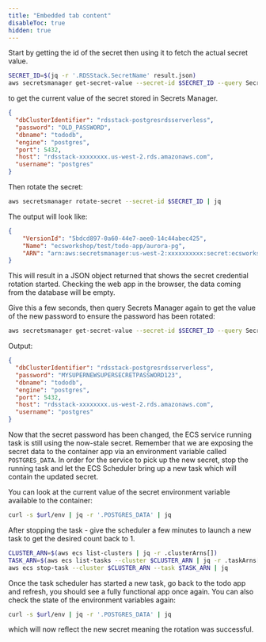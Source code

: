```yaml
---
title: "Embedded tab content"
disableToc: true
hidden: true
---
```


Start by getting the id of the secret then using it to fetch the actual secret value.  

```bash
SECRET_ID=$(jq -r '.RDSStack.SecretName' result.json)
aws secretsmanager get-secret-value --secret-id $SECRET_ID --query SecretString --output text | jq
```

to get the current value of the secret stored in Secrets Manager.   
```json
{
  "dbClusterIdentifier": "rdsstack-postgresrdsserverless",
  "password": "OLD_PASSWORD",
  "dbname": "tododb",
  "engine": "postgres",
  "port": 5432,
  "host": "rdsstack-xxxxxxxx.us-west-2.rds.amazonaws.com",
  "username": "postgres"
}
```
Then rotate the secret:

```bash
aws secretsmanager rotate-secret --secret-id $SECRET_ID | jq
```

The output will look like:
```json
{
    "VersionId": "5bdcd897-0a60-44e7-aee0-14c44abec425", 
    "Name": "ecsworkshop/test/todo-app/aurora-pg", 
    "ARN": "arn:aws:secretsmanager:us-west-2:xxxxxxxxxx:secret:ecsworkshop/test/todo-app/aurora-pg-jzAIx2"
}
```
This will result in a JSON object returned that shows the secret credential rotation started.   Checking the web app in the browser, the data coming from the database will be empty. 

Give this a few seconds, then query Secrets Manager again to get the value of the new password to ensure the password has been rotated:
```bash
aws secretsmanager get-secret-value --secret-id $SECRET_ID --query SecretString --output text | jq
```
Output:
```json
{
  "dbClusterIdentifier": "rdsstack-postgresrdsserverless",
  "password": "MYSUPERNEWSUPERSECRETPASSWORD123",
  "dbname": "tododb",
  "engine": "postgres",
  "port": 5432,
  "host": "rdsstack-xxxxxxxx.us-west-2.rds.amazonaws.com",
  "username": "postgres"
}
```

Now that the secret password has been changed, the ECS service running task is still using the now-stale secret.  Remember that we are exposing the secret data to the container app via an environment variable called `POSTGRES_DATA`.  In order for the service to pick up the new secret, stop the running task and let the ECS Scheduler bring up a new task which will contain the updated secret.   

You can look at the current value of the secret environment variable available to the container:

```bash
curl -s $url/env | jq -r '.POSTGRES_DATA' | jq
```

After stopping the task - give the scheduler a few minutes to launch a new task to get the desired count back to 1.   

```bash
CLUSTER_ARN=$(aws ecs list-clusters | jq -r .clusterArns[])
TASK_ARN=$(aws ecs list-tasks --cluster $CLUSTER_ARN | jq -r .taskArns[])
aws ecs stop-task --cluster $CLUSTER_ARN --task $TASK_ARN | jq
```

Once the task scheduler has started a new task, go back to the todo app and refresh, you should see a fully functional app once again.   You can also check the state of the environment variables again:

```bash
curl -s $url/env | jq -r '.POSTGRES_DATA' | jq
```

which will now reflect the new secret meaning the rotation was successful.   